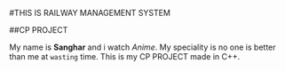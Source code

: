 #THIS IS RAILWAY MANAGEMENT SYSTEM

##CP PROJECT

My name is **Sanghar** and i watch *Anime*.
My speciality is no one is better than me at `wasting` time. 
This is my CP PROJECT made in C++.
